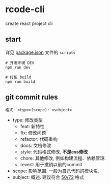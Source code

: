# rcode-cli
create react project cli

## start
详见 [package.json](./template.json) 文件的 ```scripts```

```shell
# 开发环境 DEV
npm run dev

# 打包 build
npm run build
```

## git commit rules

```格式: <type>(scope): <subject>```

- type: 修改类型
  - feat: 新特性
  - fix: 修改问题
  - refactor: 代码重构
  - docs: 文档修改
  - style: 代码格式修改, **不是css修改**
  - chore: 其他修改, 例如构建流程、依赖管理.
  - revert: 用于撤销以前的commit
- scope: 影响范围. 一般为自己代码的模块名.
- subject: 概述. 建议符合 [50/72](https://tbaggery.com/2008/04/19/a-note-about-git-commit-messages.html) 格式
